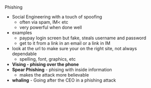 Phishing

* Social Engineering with a touch of spoofing 
	* often via spam, IM< etc
	* very powerful when done well
* examples
	* paypay login screen but fake, steals username and password 
	* get to it from a link in an email or a link in IM
* look at the url to make sure your on the right site, not always dependable 
	* spelling, font, graphics, etc
* **Vising - phising over the phone** 
* **Spear Phishing** - phising with inside information
	* makes the attack more believable 
* **whaling** - Going after the CEO in a phishing attack